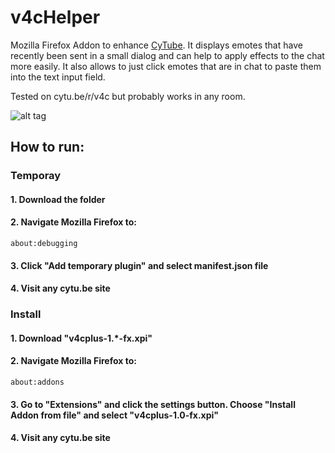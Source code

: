 # v4cHelper

Mozilla Firefox Addon to enhance [CyTube](https://github.com/calzoneman/sync). It displays emotes that have recently been sent in a small dialog and can help to apply effects to the chat more easily. It also allows to just click emotes that are in chat to paste them into the text input field.

Tested on cytu.be/r/v4c but probably works in any room.

![alt tag](https://i.imgur.com/AfFS3Th.png "Screenshot v1.1")

## How to run:

### Temporay
#### 1. Download the folder
#### 2. Navigate Mozilla Firefox to: 
```
about:debugging
```
#### 3. Click "Add temporary plugin" and select manifest.json file
#### 4. Visit any cytu.be site
### Install
#### 1. Download "v4cplus-1.*-fx.xpi"
#### 2. Navigate Mozilla Firefox to: 
```
about:addons
```
#### 3. Go to "Extensions" and click the settings button. Choose "Install Addon from file" and select "v4cplus-1.0-fx.xpi"
#### 4. Visit any cytu.be site
